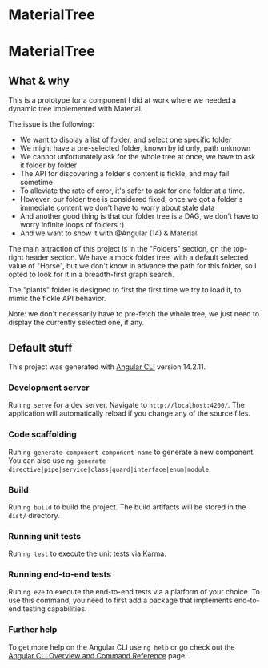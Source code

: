 # MaterialTree

# MaterialTree

## What & why

This is a prototype for a component I did at work where we needed a dynamic tree implemented with Material.

The issue is the following:
- We want to display a list of folder, and select one specific folder
- We might have a pre-selected folder, known by id only, path unknown
- We cannot unfortunately ask for the whole tree at once, we have to ask it folder by folder
- The API for discovering a folder's content is fickle, and may fail sometime
- To alleviate the rate of error, it's safer to ask for one folder at a time.
- However, our folder tree is considered fixed, once we got a folder's immediate content we don't have to worry about stale data
- And another good thing is that our folder tree is a DAG, we don't have to worry infinite loops of folders :)
- And we want to show it with @Angular (14) & Material

The main attraction of this project is in the "Folders" section, on the top-right header section.
We have a mock folder tree, with a default selected value of "Horse", but we don't know in advance
the path for this folder, so I opted to look for it in a breadth-first graph search.

The "plants" folder is designed to first the first time we try to load it, to mimic the fickle API behavior.

Note: we don't necessarily have to pre-fetch the whole tree, we just need to display the currently selected one, if any.

## Default stuff

This project was generated with [Angular CLI](https://github.com/angular/angular-cli) version 14.2.11.

### Development server

Run `ng serve` for a dev server. Navigate to `http://localhost:4200/`. The application will automatically reload if you change any of the source files.

### Code scaffolding

Run `ng generate component component-name` to generate a new component. You can also use `ng generate directive|pipe|service|class|guard|interface|enum|module`.

### Build

Run `ng build` to build the project. The build artifacts will be stored in the `dist/` directory.

### Running unit tests

Run `ng test` to execute the unit tests via [Karma](https://karma-runner.github.io).

### Running end-to-end tests

Run `ng e2e` to execute the end-to-end tests via a platform of your choice. To use this command, you need to first add a package that implements end-to-end testing capabilities.

### Further help

To get more help on the Angular CLI use `ng help` or go check out the [Angular CLI Overview and Command Reference](https://angular.io/cli) page.
